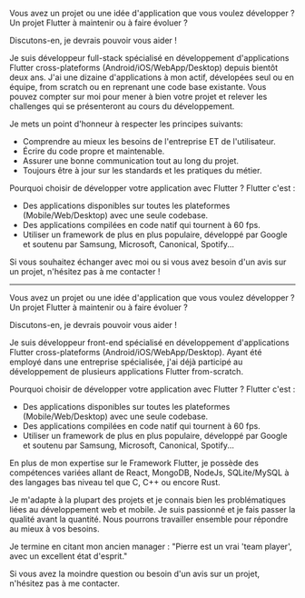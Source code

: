 Vous avez un projet ou une idée d'application que vous voulez développer ? Un projet Flutter à maintenir ou à faire évoluer ?

Discutons-en, je devrais pouvoir vous aider !

Je suis développeur full-stack spécialisé en développement d'applications Flutter cross-plateforms (Android/iOS/WebApp/Desktop) depuis bientôt deux ans. J'ai une dizaine d'applications à mon actif, dévelopées seul ou en équipe, from scratch ou en reprenant une code base existante. Vous pouvez compter sur moi pour mener à bien votre projet et relever les challenges qui se présenteront au cours du développement.

Je mets un point d'honneur à respecter les principes suivants:
- Comprendre au mieux les besoins de l'entreprise ET de l'utilisateur.
- Écrire du code propre et maintenable.
- Assurer une bonne communication tout au long du projet.
- Toujours être à jour sur les standards et les pratiques du métier.

Pourquoi choisir de développer votre application avec Flutter ?
Flutter c'est :
- Des applications disponibles sur toutes les plateformes (Mobile/Web/Desktop) avec une seule codebase.
- Des applications compilées en code natif qui tournent à 60 fps.
- Utiliser un framework de plus en plus populaire, développé par Google et soutenu par Samsung, Microsoft, Canonical, Spotify...

Si vous souhaitez échanger avec moi ou si vous avez besoin d'un avis sur un projet, n'hésitez pas à me contacter !

-----------------

Vous avez un projet ou une idée d'application que vous voulez développer ? Un projet Flutter à maintenir ou à faire évoluer ?

Discutons-en, je devrais pouvoir vous aider !

Je suis développeur front-end spécialisé en développement d'applications Flutter cross-plateforms (Android/iOS/WebApp/Desktop). Ayant été employé dans une entreprise spécialisée, j'ai déjà participé au développement de plusieurs applications Flutter from-scratch.

Pourquoi choisir de développer votre application avec Flutter ?
Flutter c'est :
- Des applications disponibles sur toutes les plateformes (Mobile/Web/Desktop) avec une seule codebase.
- Des applications compilées en code natif qui tournent à 60 fps.
- Utiliser un framework de plus en plus populaire, développé par Google et soutenu par Samsung, Microsoft, Canonical, Spotify...

En plus de mon expertise sur le Framework Flutter, je possède des compétences variées allant de React, MongoDB, NodeJs, SQLite/MySQL à des langages bas niveau tel que C, C++ ou encore Rust. 

Je m'adapte à la plupart des projets et je connais bien les problématiques liées au développement web et mobile. Je suis passionné et je fais passer la qualité avant la quantité. Nous pourrons travailler ensemble pour répondre au mieux à vos besoins.

Je termine en citant mon ancien manager :
"Pierre est un vrai 'team player', avec un excellent état d'esprit."

Si vous avez la moindre question ou besoin d'un avis sur un projet, n'hésitez pas à me contacter.